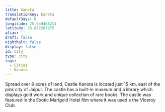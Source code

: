 ```yaml
---
title: Kanota
translationKey: kanota
defaultDays: 0
longitude: 75.949468211
latitude: 26.872287975
alias: ''
draft: false
nighthalt: false
display: false
id: city
type: city
tags:
  - Cities
  - Kanota
---
```

Spread over 8 acres of land, Castle Kanota is located just 15 km. east of the pink city of Jaipur. The castle has a built-in museum and a library which displays gold work and unique collection of rare books. The castle was featured in the Exotic Marigold Hotel film where it was used s the Viceroy Club.